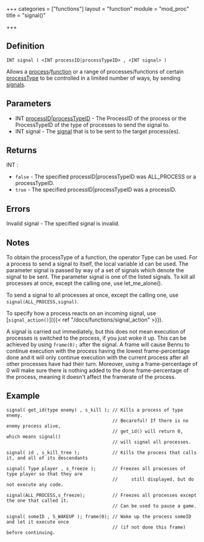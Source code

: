 +++
categories = ["functions"]
layout = "function"
module = "mod_proc"
title = "signal()"

+++

## Definition

    INT signal ( <INT processID|processTypeID> , <INT signal> )

Allows a [process](#)/[function](#) or a range of processes/functions of certain [processType](#) to be controlled in a limited number of ways, by sending [signals](#).

## Parameters

- INT [processID](#)|[processTypeID](#) - The ProcessID of the process or the ProcessTypeID of the type of processes to send the signal to.
- INT signal  - The [signal](#) that is to be sent to the target process(es).

## Returns

INT :

- `false` - The specified processID|processTypeID was ALL_PROCESS or a processTypeID.
- `true`  - The specified processID|processTypeID was a processID.

## Errors

Invalid signal  - The specified signal is invalid.

## Notes

To obtain the processType of a function, the operator Type can be used. For a process to send a signal to itself, the local variable id can be used. The parameter signal is passed by way of a set of signals which denote the signal to be sent. The parameter signal is one of the listed signals. To kill all processes at once, except the calling one, use let_me_alone().

To send a signal to all processes at once, except the calling one, use `signal(ALL_PROCESS,signal)`.

To specify how a process reacts on an incoming signal, use [`signal_action()`]({{< ref "/docs/functions/signal_action" >}}).

A signal is carried out immediately, but this does not mean execution of processes is switched to the process, if you just woke it up. This can be achieved by using `frame(0);` after the signal. A frame will cause Bennu to continue execution with the process having the lowest frame-percentage done and it will only continue execution with the current process after all other processes have had their turn. Moreover, using a frame-percentage of 0 will make sure there is nothing added to the done frame-percentage of the process, meaning it doesn't affect the framerate of the process.

## Example

```
signal( get_id(type enemy) , s_kill ); // Kills a process of type enemy.
                                       // Becareful! If there is no enemy process alive,
                                       // get_id() will return 0, which means signal()
                                       // will signal all processes.

signal( id , s_kill_tree );            // Kills the process that calls it, and all of its descendants

signal( Type player , s_freeze );      // Freezes all processes of type player so that they are
                                       //     still displayed, but do not execute any code.

signal(ALL_PROCESS,s_freeze);          // Freezes all processes except the one that called it.
                                       // Can be used to pause a game.

signal( someID , S_WAKEUP ); frame(0); // Wake up the process someID and let it execute once
                                       // (if not done this frame) before continuing.
```
